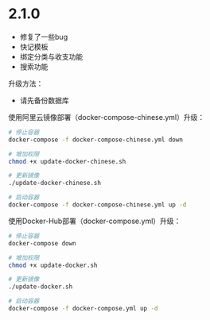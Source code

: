 # 2.1.0  
- 修复了一些bug
- 快记模板  
- 绑定分类与收支功能  
- 搜索功能

升级方法：
- 请先备份数据库

使用阿里云镜像部署（docker-compose-chinese.yml）升级：  
```bash
# 停止容器
docker-compose -f docker-compose-chinese.yml down
```  
```bash
# 增加权限
chmod +x update-docker-chinese.sh
```  
```bash
# 更新镜像
./update-docker-chinese.sh
```  
```bash
# 启动容器
docker-compose -f docker-compose-chinese.yml up -d
```  

使用Docker-Hub部署（docker-compose.yml）升级：  
```bash
# 停止容器
docker-compose down
```  
```bash
# 增加权限
chmod +x update-docker.sh
```  
```bash
# 更新镜像
./update-docker.sh
```  
```bash
# 启动容器
docker-compose -f docker-compose.yml up -d
```  